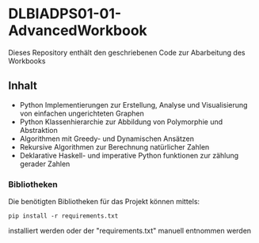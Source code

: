 # DLBIADPS01-01-AdvancedWorkbook

Dieses Repository enthält den geschriebenen Code zur Abarbeitung des Workbooks

## Inhalt

- Python Implementierungen zur Erstellung, Analyse und Visualisierung von einfachen ungerichteten Graphen
- Python Klassenhierarchie zur Abbildung von Polymorphie und Abstraktion
- Algorithmen mit Greedy- und Dynamischen Ansätzen
- Rekursive Algorithmen zur Berechnung natürlicher Zahlen
- Deklarative Haskell- und imperative Python funktionen zur zählung gerader Zahlen

### Bibliotheken

Die benötigten Bibliotheken für das Projekt können mittels:

```pip install -r requirements.txt```

installiert werden oder der "requirements.txt" manuell entnommen werden
